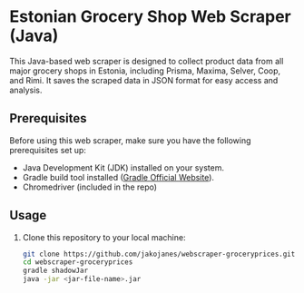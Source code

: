 # Estonian Grocery Shop Web Scraper (Java)

This Java-based web scraper is designed to collect product data from all major grocery shops in Estonia, including Prisma, Maxima, Selver, Coop, and Rimi. It saves the scraped data in JSON format for easy access and analysis.

## Prerequisites

Before using this web scraper, make sure you have the following prerequisites set up:

- Java Development Kit (JDK) installed on your system.
- Gradle build tool installed ([Gradle Official Website](https://gradle.org/)).
- Chromedriver (included in the repo)

## Usage

1. Clone this repository to your local machine:

   ```bash
   git clone https://github.com/jakojanes/webscraper-groceryprices.git
   cd webscraper-groceryprices
   gradle shadowJar
   java -jar <jar-file-name>.jar
